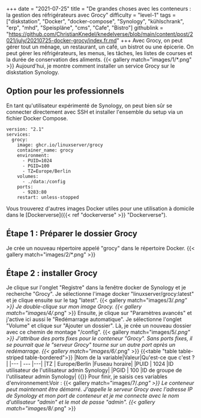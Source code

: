 +++
date = "2021-07-25"
title = "De grandes choses avec les conteneurs : la gestion des réfrigérateurs avec Grocy"
difficulty = "level-1"
tags = ["diskstation", "Docker", "docker-compose", "Synology", "kühlschrank", "erp", "mhd", "Speispläne", "cms", "Cafe", "Bistro"]
githublink = "https://github.com/ChristianKnedel/knedelverse/blob/main/content/post/2021/july/20210725-docker-grocy/index.fr.md"
+++
Avec Grocy, on peut gérer tout un ménage, un restaurant, un café, un bistrot ou une épicerie. On peut gérer les réfrigérateurs, les menus, les tâches, les listes de courses et la durée de conservation des aliments.
{{< gallery match="images/1/*.png" >}}
Aujourd'hui, je montre comment installer un service Grocy sur le diskstation Synology.
## Option pour les professionnels
En tant qu'utilisateur expérimenté de Synology, on peut bien sûr se connecter directement avec SSH et installer l'ensemble du setup via un fichier Docker Compose.
```
version: "2.1"
services:
  grocy:
    image: ghcr.io/linuxserver/grocy
    container_name: grocy
    environment:
      - PUID=1024
      - PGID=100
      - TZ=Europe/Berlin
    volumes:
      - ./data:/config
    ports:
      - 9283:80
    restart: unless-stopped

```
Vous trouverez d'autres images Docker utiles pour une utilisation à domicile dans le [Dockerverse]({{< ref "dockerverse" >}} "Dockerverse").
## Étape 1 : Préparer le dossier Grocy
Je crée un nouveau répertoire appelé "grocy" dans le répertoire Docker.
{{< gallery match="images/2/*.png" >}}

## Étape 2 : installer Grocy
Je clique sur l'onglet "Registre" dans la fenêtre docker de Synology et je recherche "Grocy". Je sélectionne l'image docker "linuxserver/grocy:latest" et je clique ensuite sur le tag "latest".
{{< gallery match="images/3/*.png" >}}
Je double-clique sur mon image Grocy.
{{< gallery match="images/4/*.png" >}}
Ensuite, je clique sur "Paramètres avancés" et j'active ici aussi le "Redémarrage automatique". Je sélectionne l'onglet "Volume" et clique sur "Ajouter un dossier". Là, je crée un nouveau dossier avec ce chemin de montage "/config".
{{< gallery match="images/5/*.png" >}}
J'attribue des ports fixes pour le conteneur "Grocy". Sans ports fixes, il se pourrait que le "serveur Grocy" tourne sur un autre port après un redémarrage.
{{< gallery match="images/6/*.png" >}}
{{<table "table table-striped table-bordered">}}
|Nom de la variable|Valeur|Qu'est-ce que c'est ?|
|--- | --- |---|
|TZ | Europe/Berlin |Fuseau horaire|
|PUID | 1024 |ID utilisateur de l'utilisateur admin Synology|
|PGID |	100 |ID de groupe de l'utilisateur admin Synology|
{{</table>}}
Pour finir, je saisis ces variables d'environnement:Voir :
{{< gallery match="images/7/*.png" >}}
Le conteneur peut maintenant être démarré. J'appelle le serveur Grocy avec l'adresse IP de Synology et mon port de conteneur et je me connecte avec le nom d'utilisateur "admin" et le mot de passe "admin".
{{< gallery match="images/8/*.png" >}}
